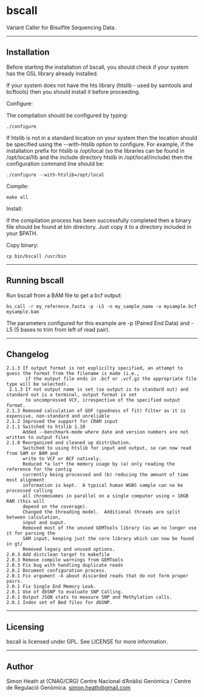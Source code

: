 bscall
======

Variant Caller for Bisulfite Sequencing Data.


------------
Installation
------------

Before starting the installation of bscall, you should check if your
system has the GSL library already installed.

If your system does not have the hts library (htslib - used by samtools and
bcftools) then you should install it before proceeding.

Configure:

The compilation should be configured by typing:

	./configure
	
If htslib is not in a standard location on your system then the location
should be specified using the --with-htslib option to configure. For
example, if the installation prefix for htslib is /opt/local
(so the libraries can be found in /opt/local/lib and the include
directory htslib in /opt/local/include) then the configuration command
line should be:

	./configure --with-htslib=/opt/local

Compile:

    make all

Install:

If the compilation process has been successfully completed then a
binary file should be found at bin directory. Just copy it to a
directory included in your $PATH.

Copy binary:

    cp bin/bscall /usr/bin

--------------
Running bscall
--------------

Run bscall from a BAM file to get a bcf output:

    bs_call -r my_reference.fasta -p -L5 -n my_sample_name -o mysample.bcf mysample.bam

The parameters configured for this example are -p (Paired End Data) and -L5 (5 bases to trim from left of read pair).

---------
Changelog
---------
    2.1.3 If output format is not explicilty specified, an attempt to guess the format from the filename is made (i.e.,
	       if the output file ends in .bcf or .vcf.gz the appropriate file type will be selected).
	 2.1.3 If not output name is set (so output is to standard out) and standard out is a terminal, output format is set 
	       to uncompressed VCF, irrespective of the specified output format.
    2.1.3 Removed calculation of GOF (goodness of fit) filter as it is expensive, non-standard and unreliable
    2.1.2 Improved the support for CRAM input
    2.1.1 Switched to htslib 1.10
          Added --benchmark-mode where date and version numbers are not written to output files
    2.1.0 Reorganized and cleaned up distribution.  
          Switched to using htslib for input and output, so can now read from SAM or BAM and
          write to VCF or BCF natively.
          Reduced *a lot* the memory usage by (a) only reading the reference for the contig 
          currently being processed and (b) reducing the amount of time most alignment
          information is kept.  A typical human WGBS sample can no be processed calling
          all chromosomes in parallel on a single computer using < 10GB RAM (this will
          depend on the coverage).
          Changed the threading model.  Additional threads are split between calculation,
          input and ouput.
          Removed most of the unused GEMTools library (as we no longer use it for parsing the 
          SAM input, keeping just the core library which can now be found in gt/
          Removed legacy and unused options.
    2.0.3 Add distclean target to makefile
    2.0.3 Remove compile warnings from GEMTools
    2.0.3 Fix bug with handling duplicate reads  
    2.0.2 Document configuration process.
    2.0.1 Fix argument -k about discarded reads that do not form proper pairs.
    2.0.1 Fix Single End Memory Leak.
    2.0.1 Use of dbSNP to evaluate SNP Calling.
    2.0.1 Output JSON stats to measure SNP and Methylation calls.
    2.0.1 Index set of Bed files for dbSNP.

---------
Licensing
---------

bscall is licensed under GPL. See LICENSE for more information.

------
Author
------

Simon Heath at (CNAG/CRG) Centre Nacional d’Anàlisi Genòmica / Centre de Regulació Genòmica.
simon.heath@gmail.com

